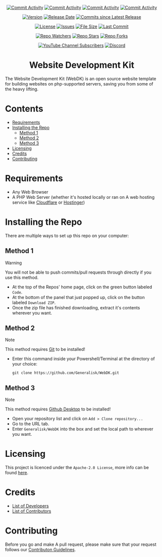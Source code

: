 <div align="center">
  
  [![Commit Activity](https://img.shields.io/github/commit-activity/w/Generalisk/WebDK)](https://github.com/Generalisk/WebDK)
  [![Commit Activity](https://img.shields.io/github/commit-activity/m/Generalisk/WebDK)](https://github.com/Generalisk/WebDK)
  [![Commit Activity](https://img.shields.io/github/commit-activity/y/Generalisk/WebDK)](https://github.com/Generalisk/WebDK)
  [![Commit Activity](https://img.shields.io/github/commit-activity/t/Generalisk/WebDK)](https://github.com/Generalisk/WebDK)
  
  [![Version](https://img.shields.io/github/v/release/Generalisk/WebDK)](https://github.com/Generalisk/WebDK/releases/latest)
  [![Release Date](https://img.shields.io/github/release-date/Generalisk/WebDK)](https://github.com/Generalisk/WebDK/releases/latest)
  [![Commits since Latest Release](https://img.shields.io/github/commits-since/Generalisk/WebDK/latest)](https://github.com/Generalisk/WebDK/releases/latest)
  
  [![License](https://img.shields.io/github/license/Generalisk/WebDK)](https://github.com/Generalisk/WebDK/blob/main/LICENSE)
  [![Issues](https://img.shields.io/github/issues/Generalisk/WebDK)](https://github.com/Generalisk/WebDK/issues)
  [![File Size](https://img.shields.io/github/repo-size/Generalisk/WebDK)](https://github.com/Generalisk/WebDK)
  [![Last Commit](https://img.shields.io/github/last-commit/Generalisk/WebDK)](https://github.com/Generalisk/WebDK)
  
  [![Repo Watchers](https://img.shields.io/github/watchers/Generalisk/WebDK)](https://github.com/Generalisk/WebDK)
  [![Repo Stars](https://img.shields.io/github/stars/Generalisk/WebDK)](https://github.com/Generalisk/WebDK)
  [![Repo Forks](https://img.shields.io/github/forks/Generalisk/WebDK)](https://github.com/Generalisk/WebDK)
  
  [![YouTube Channel Subscribers](https://img.shields.io/youtube/channel/subscribers/UCS7UTEe7YAozWVJS5gCaohQ)](https://youtube.com/@GeneraliskYT)
  [![Discord](https://img.shields.io/discord/1357707732462866583)](https://discord.gg/wWXvqCptgF)
</div>

<div align="center">
  
  # Website Development Kit
</div>

The Website Development Kit (WebDK) is an open source website template for building websites on php-supported servers, saving you from some of the heavy lifting.

# Contents
- [Requirements](#requirements)
- [Installing the Repo](#installing-the-repo)
  - [Method 1](#method-1)
  - [Method 2](#method-2)
  - [Method 3](#method-3)
- [Licensing](#licensing)
- [Credits](#credits)
- [Contributing](#contrinuting)

# Requirements
- Any Web Browser
- A PHP Web Server (whether it's hosted locally or ran on A web hosting service like [Cloudflare](https://www.cloudflare.com/) or [Hostinger](https://www.hostinger.com/))
<!--TODO: Get Minimum PHP Version Required-->

# Installing the Repo
There are multiple ways to set up this repo on your computer:
## Method 1
> [!WARNING]
> You will not be able to push commits/pull requests through directly if you use this method.
- At the top of the Repos' home page, click on the green button labeled `Code`.
- At the bottom of the panel that just popped up, click on the button labeled `Download ZIP`.
- Once the zip file has finished downloading, extract it's contents wherever you want.
## Method 2
> [!NOTE]
> This method requires [Git](https://git-scm.com/downloads) to be installed!
- Enter this command inside your Powershell/Terminal at the directory of your choice:
  ```
  git clone https://github.com/Generalisk/WebDK.git
  ```
## Method 3
> [!NOTE]
> This method requires [Github Desktop](https://desktop.github.com/) to be installed!
- Open your repository list and click on `Add > Clone repository...`
- Go to the URL tab.
- Enter `Generalisk/WebDK` into the box and set the local path to wherever you want.

# Licensing
This project is licenced under the `Apache-2.0 License`, more info can be found [here](../LICENSE).

# Credits
- [List of Developers](AUTHORS.md)
- [List of Contributors](CONTRIBUTORS.md)

# Contributing
Before you go and make A pull request, please make sure that your request follows our [Contributon Guidelines](CONTRIBUTING.md).
